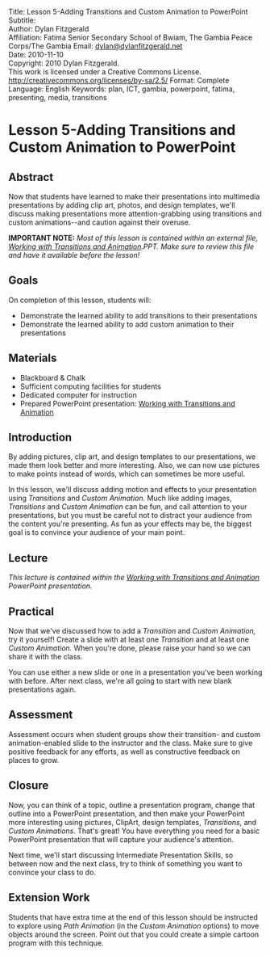 Title:			Lesson 5-Adding Transitions and Custom Animation to PowerPoint  
Subtitle:		  	
Author:			Dylan Fitzgerald  
Affiliation:	Fatima Senior Secondary School of Bwiam, The Gambia
                Peace Corps/The Gambia
Email:			dylan@dylanfitzgerald.net  
Date:			2010-11-10  
Copyright:		2010 Dylan Fitzgerald.  
				This work is licensed under a Creative Commons License.  
				http://creativecommons.org/licenses/by-sa/2.5/
Format:			Complete
Language:		English
Keywords:		plan, ICT, gambia, powerpoint, fatima, presenting, media, transitions

# Lesson 5-Adding Transitions and Custom Animation to PowerPoint #

## Abstract ##

Now that students have learned to make their presentations into multimedia presentations by adding clip art, photos, and design templates, we'll discuss making presentations more attention-grabbing using transitions and custom animations--and caution against their overuse.

**IMPORTANT NOTE:** _Most of this lesson is contained within an external file, [Working with Transitions and Animation][].PPT.  Make sure to review this file and have it available before the lesson!_

## Goals ##

On completion of this lesson, students will:

 * Demonstrate the learned ability to add transitions to their presentations
 * Demonstrate the learned ability to add custom animation to their presentations

## Materials ##

 * Blackboard & Chalk
 * Sufficient computing facilities for students
 * Dedicated computer for instruction
 * Prepared PowerPoint presentation: [Working with Transitions and Animation][]

[Working with Transitions and Animation]: Lesson_5_Examples/Working_with_Transitions_and_Animation.PPT

## Introduction ##

By adding pictures, clip art, and design templates to our presentations, we made them look better and more interesting. Also, we can now use pictures to make points instead of words, which can sometimes be more useful.

In this lesson, we'll discuss adding motion and effects to your presentation using _Transitions_ and _Custom Animation._ Much like adding images, _Transitions_ and _Custom Animation_ can be fun, and call attention to your presentations, but you must be careful not to distract your audience from the content you're presenting.  As fun as your effects may be, the biggest goal is to convince your audience of your main point.

## Lecture ##

*This lecture is contained within the [Working with Transitions and Animation][] PowerPoint presentation.*

## Practical ##

Now that we've discussed how to add a _Transition_ and _Custom Animation,_ try it yourself! Create a slide with at least one _Transition_ and at least one _Custom Animation._  When you're done, please raise your hand so we can share it with the class.  

You can use either a new slide or one in a presentation you've been working with before. After next class, we're all going to start with new blank presentations again.

## Assessment ##

Assessment occurs when student groups show their transition- and custom animation-enabled slide to the instructor and the class.  Make sure to give positive feedback for any efforts, as well as constructive feedback on places to grow.

## Closure ##

Now, you can think of a topic, outline a presentation program, change that outline into a PowerPoint presentation, and then make your PowerPoint more interesting using pictures, ClipArt, design templates, _Transitions,_ and _Custom Animations._ That's great! You have everything you need for a basic PowerPoint presentation that will capture your audience's attention.

Next time, we'll start discussing Intermediate Presentation Skills, so between now and the next class, try to think of something you want to convince your class to do.

## Extension Work ##

Students that have extra time at the end of this lesson should be instructed to explore using _Path Animation_ (in the _Custom Animation_ options) to move objects around the screen.  Point out that you could create a simple cartoon program with this technique.
